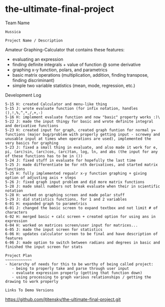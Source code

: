 # the-ultimate-final-project

Team Name
~~~~~~~~~
Hussica

Project Name / Description
~~~~~~~~~~~~~~~~~~~~~~~~~~
Amateur Graphing-Calculator that contains these features:
- evaluating an expression
- finding definite integrals + value of function @ some derivative
- graphing x-y function, polars, and parametrics
- basic matrix operations (multiplication, addition, finding transpose, finding discriminant)
- simple two variable statistics (mean, mode, regression, etc.)

Development Log
~~~~~~~~~~~~~~~
5-15 H: created Calculator and menu-like thing
5-15 J: wrote evaluate function (for infix notation, handles (),!,%,^,*,/,+,-)
5-16 H: implement evaluate function and now "basic" property works :)\
5-22 J: made the input thingy for basic and wrote definite integral and derivative functions
5-23 H: created input for graph, created graph funtion for normal y= functions (major bug/problem with properly getting input - screwey and unusable input at times when operations are used), implemented the very basics for graphing
5-23 J: fixed a small thing in evaluate, and also made it work for e, pi, (arc)sin, (arc)cos, (arc)tan, log, ln, and abs (the input for any of these functions has to be in ())
5-24 J: fixed stuff in evaluate for hopefully the last time
5-25 J: made differentiate be for nth derivatives, and started matrix functions
5-25 H: fully implemented regualr x-y function graphing + giving option of adjusting axis + steps
5-26 J: fixed graph input problem and did more matrix functions
5-28 J: made small numbers not break evaluate when their in scientific notation
5-28 H: worked on graphing screen and made polar stuff
5-29 J: did statistics functions, for 1 and 2 variables
6-01 H: expanded graph to parametrics
6-01 J: changed the basic screen to expand textbox and not limit # of characters
6-02 H: merged basic + calc screen + created option for using ans in expression
6-04 H: worked on matrices screen/user input for matrices...
6-05 J: made the input screen for statistics
6-06 H: updates calculator screen to be final and have description of features
6-06 J: made option to switch between radians and degrees in basic and finished the input screen for stats

Project Plan
~~~~~~~~~~~~
- hierarchy of needs for this to be worthy of being called project:
   - being to properly take and parse through user input
   - evaluate expression properly (getting that function down)
   - using processing to graph various relationships / getting the drawing to work properly

Links To Demo Versions
~~~~~~~~~~~~~~~~~~~~~~
https://github.com/jtitensky/the-ultimate-final-project.git